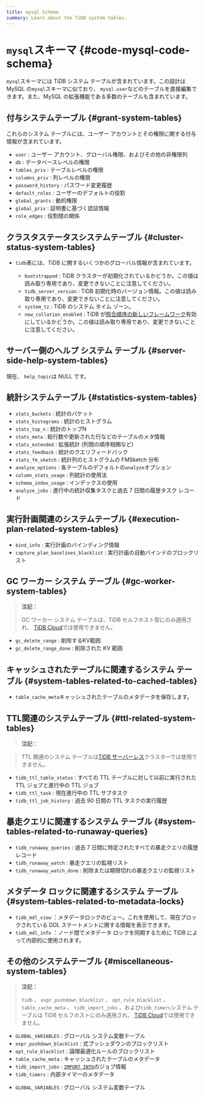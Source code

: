 ```yaml
---
title: mysql Schema
summary: Learn about the TiDB system tables.
---
```


# <code>mysql</code>スキーマ {#code-mysql-code-schema}

`mysql`スキーマには TiDB システム テーブルが含まれています。この設計は MySQL の`mysql`スキーマに似ており、 `mysql.user`などのテーブルを直接編集できます。また、MySQL の拡張機能である多数のテーブルも含まれています。

## 付与システムテーブル {#grant-system-tables}

これらのシステム テーブルには、ユーザー アカウントとその権限に関する付与情報が含まれています。

-   `user` : ユーザー アカウント、グローバル権限、およびその他の非権限列
-   `db` : データベースレベルの権限
-   `tables_priv` : テーブルレベルの権限
-   `columns_priv` : 列レベルの権限
-   `password_history` : パスワード変更履歴
-   `default_roles` : ユーザーのデフォルトの役割
-   `global_grants` : 動的権限
-   `global_priv` : 証明書に基づく認証情報
-   `role_edges` : 役割間の関係

## クラスタステータスシステムテーブル {#cluster-status-system-tables}

-   `tidb`表には、TiDB に関するいくつかのグローバル情報が含まれています。

    -   `bootstrapped` : TiDB クラスターが初期化されているかどうか。この値は読み取り専用であり、変更できないことに注意してください。
    -   `tidb_server_version` : TiDB 初期化時のバージョン情報。この値は読み取り専用であり、変更できないことに注意してください。
    -   `system_tz` : TiDB のシステム タイム ゾーン。
    -   `new_collation_enabled` : TiDB が[照合順序の新しいフレームワーク](/character-set-and-collation.md#new-framework-for-collations)有効にしているかどうか。この値は読み取り専用であり、変更できないことに注意してください。

## サーバー側のヘルプ システム テーブル {#server-side-help-system-tables}

現在、 `help_topic`は NULL です。

## 統計システムテーブル {#statistics-system-tables}

-   `stats_buckets` : 統計のバケット
-   `stats_histograms` : 統計のヒストグラム
-   `stats_top_n` : 統計のトップN
-   `stats_meta` : 総行数や更新された行などのテーブルのメタ情報
-   `stats_extended` : 拡張統計 (列間の順序相関など)
-   `stats_feedback` : 統計のクエリフィードバック
-   `stats_fm_sketch` : 統計列のヒストグラムの FMSketch 分布
-   `analyze_options` : 各テーブルのデフォルトの`analyze`オプション
-   `column_stats_usage` : 列統計の使用法
-   `schema_index_usage` : インデックスの使用
-   `analyze_jobs` : 進行中の統計収集タスクと過去 7 日間の履歴タスク レコード

## 実行計画関連のシステムテーブル {#execution-plan-related-system-tables}

-   `bind_info` : 実行計画のバインディング情報
-   `capture_plan_baselines_blacklist` : 実行計画の自動バインドのブロックリスト

## GC ワーカー システム テーブル {#gc-worker-system-tables}

> **注記：**
>
> GC ワーカー システム テーブルは、TiDB セルフホスト型にのみ適用され、 [TiDB Cloud](https://docs.pingcap.com/tidbcloud/)では使用できません。

-   `gc_delete_range` : 削除するKV範囲
-   `gc_delete_range_done` : 削除された KV 範囲

## キャッシュされたテーブルに関連するシステム テーブル {#system-tables-related-to-cached-tables}

-   `table_cache_meta`キャッシュされたテーブルのメタデータを保存します。

## TTL関連のシステムテーブル {#ttl-related-system-tables}

> **注記：**

> TTL 関連のシステム テーブルは[TiDB サーバーレス](https://docs.pingcap.com/tidbcloud/select-cluster-tier#tidb-serverless)クラスターでは使用できません。

-   `tidb_ttl_table_status` : すべての TTL テーブルに対して以前に実行された TTL ジョブと進行中の TTL ジョブ
-   `tidb_ttl_task` : 現在進行中の TTL サブタスク
-   `tidb_ttl_job_history` : 過去 90 日間の TTL タスクの実行履歴

## 暴走クエリに関連するシステム テーブル {#system-tables-related-to-runaway-queries}

-   `tidb_runaway_queries` : 過去 7 日間に特定されたすべての暴走クエリの履歴レコード
-   `tidb_runaway_watch` : 暴走クエリの監視リスト
-   `tidb_runaway_watch_done` : 削除または期限切れの暴走クエリの監視リスト

## メタデータ ロックに関連するシステム テーブル {#system-tables-related-to-metadata-locks}

-   `tidb_mdl_view` ：メタデータロックのビュー。これを使用して、現在ブロックされている DDL ステートメントに関する情報を表示できます。
-   `tidb_mdl_info` ：ノード間でメタデータ ロックを同期するために TiDB によって内部的に使用されます。

## その他のシステムテーブル {#miscellaneous-system-tables}

<CustomContent platform="tidb">

> **注記：**
>
> `tidb` 、 `expr_pushdown_blacklist` 、 `opt_rule_blacklist` 、 `table_cache_meta` 、 `tidb_import_jobs` 、および`tidb_timers`システム テーブルは TiDB セルフホストにのみ適用され、 [TiDB Cloud](https://docs.pingcap.com/tidbcloud/)では使用できません。

-   `GLOBAL_VARIABLES` : グローバル システム変数テーブル
-   `expr_pushdown_blacklist` : 式プッシュダウンのブロックリスト
-   `opt_rule_blacklist` : 論理最適化ルールのブロックリスト
-   `table_cache_meta` : キャッシュされたテーブルのメタデータ
-   `tidb_import_jobs` : [`IMPORT INTO`](/sql-statements/sql-statement-import-into.md)のジョブ情報
-   `tidb_timers` : 内部タイマーのメタデータ

</CustomContent>

<CustomContent platform="tidb-cloud">

-   `GLOBAL_VARIABLES` : グローバル システム変数テーブル

</CustomContent>
